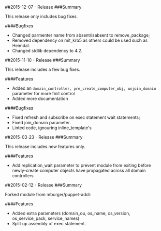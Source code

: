 ##2015-12-07 - Release
###Summary

This release only includes bug fixes.

####Bugfixes
- Changed parmenter name from absent/isabsent to remove_package;
- Removed dependency on mit_krb5 as others could be used such as Heimdal.
- Changed stdlib dependency to 4.2.

##2015-11-10 - Release
###Summary

This release includes a few bug fixes.

####Features
- Added an `domain_controller, pre_create_computer_obj, unjoin_domain` parameter for more finit control
- Added more documentation

####Bugfixes
- Fixed refresh and subscribe on exec statement wait statements;
- Fixed join_domain parameter.
- Linted code, ignouring inline_template's

##2015-03-23 - Release
###Summary

This release includes new features only.

####Features
- Add replication_wait parameter to prevent module from exiting before newly-create computer objects have propagated across all domain controllers

##2015-02-12 - Release
###Summary

Forked module from mburger/puppet-adcli

####Features
- Added extra parameters (domain_ou, os_name, os_version, os_service_pack, service_names)
- Split up assembly of exec statement.